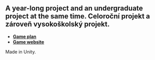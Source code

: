 ## A year-long project and an undergraduate project at the same time. Celoroční projekt a zároveň vysokoškolský projekt.
- **[Game plan](https://mm.tt/app/map/3612601921?t=HRlDMrrQOq)**
- **[Game website](https://fir-pressure-c2a.notion.site/RTS-Game-196e1238cfec80adb5f7f9b4a5caa646?pvs=4)**
  
Made in Unity.
